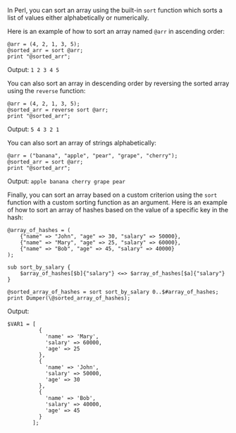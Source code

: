 In Perl, you can sort an array using the built-in `sort` function which sorts a list of values either alphabetically or numerically. 

Here is an example of how to sort an array named `@arr` in ascending order:

```
@arr = (4, 2, 1, 3, 5);
@sorted_arr = sort @arr;
print "@sorted_arr";
```

Output: `1 2 3 4 5`

You can also sort an array in descending order by reversing the sorted array using the `reverse` function:

```
@arr = (4, 2, 1, 3, 5);
@sorted_arr = reverse sort @arr;
print "@sorted_arr";
```

Output: `5 4 3 2 1`

You can also sort an array of strings alphabetically:

```
@arr = ("banana", "apple", "pear", "grape", "cherry");
@sorted_arr = sort @arr;
print "@sorted_arr";
```

Output: `apple banana cherry grape pear`

Finally, you can sort an array based on a custom criterion using the `sort` function with a custom sorting function as an argument. Here is an example of how to sort an array of hashes based on the value of a specific key in the hash:

```
@array_of_hashes = (
    {"name" => "John", "age" => 30, "salary" => 50000},
    {"name" => "Mary", "age" => 25, "salary" => 60000},
    {"name" => "Bob", "age" => 45, "salary" => 40000}
);

sub sort_by_salary {
    $array_of_hashes[$b]{"salary"} <=> $array_of_hashes[$a]{"salary"}
}

@sorted_array_of_hashes = sort sort_by_salary 0..$#array_of_hashes;
print Dumper(\@sorted_array_of_hashes);
```

Output:

```
$VAR1 = [
          {
            'name' => 'Mary',
            'salary' => 60000,
            'age' => 25
          },
          {
            'name' => 'John',
            'salary' => 50000,
            'age' => 30
          },
          {
            'name' => 'Bob',
            'salary' => 40000,
            'age' => 45
          }
        ];
```